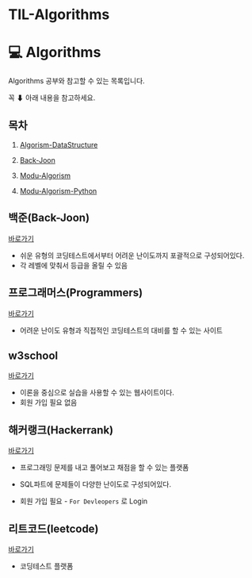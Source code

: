 # TIL-Algorithms


# :computer: Algorithms


Algorithms 공부와 참고할 수 있는 목록입니다. <br/>

꼭 ⬇ 아래 내용을 참고하세요.<br/>

## 목차

1. [Algorism-DataStructure](https://github.com/ohtaekwon/TIL-Algorithms/tree/master/Algorism-DataStructure)

2. [Back-Joon](https://github.com/ohtaekwon/TIL-Algorithms/tree/master/Back-Joon)

3. [Modu-Algorism](https://github.com/ohtaekwon/TIL-Algorithms/tree/master/Modu-Algorism-Python)

4. [Modu-Algorism-Python](https://github.com/ohtaekwon/TIL-Algorithms/tree/master/Modu-Algorism)


## 백준(Back-Joon)

[바로가기](https://www.acmicpc.net/)

- 쉬운 유형의 코딩테스트에서부터 어려운 난이도까지 포괄적으로 구성되어있다.
- 각 레벨에 맞춰서 등급을 올릴 수 있음

## 프로그래머스(Programmers)

[바로가기](https://programmers.co.kr/?utm_source=google&utm_medium=cpc&utm_campaign=brand_prgms_pc&gclid=CjwKCAiAprGRBhBgEiwANJEY7N3Y4UbbZwNw8fPATGUB3KuWKq6j-Gj2PIBHoQXtEMWfERQ1eZgc9RoCBloQAvD_BwE)

- 어려운 난이도 유형과 직접적인 코딩테스트의 대비를 할 수 있는 사이트 


## w3school

[바로가기](https://www.w3schools.com/sql/trysql.asp?filename=trysql_select_all)

- 이론을 중심으로 실습을 사용할 수 있는 웹사이트이다.
- 회원 가입 필요 없음

## 해커랭크(Hackerrank)

[바로가기](https://www.hackerrank.com/)

- 프로그래밍 문제를 내고 풀어보고 채점을 할 수 있는 플랫폼
-  SQL파트에 문제들이 다양한 난이도로 구성되어있다. 

- 회원 가입 필요 - `For Devleopers` 로 Login


## 리트코드(leetcode)

[바로가기](https://leetcode.com/)

- 코딩테스트 플랫폼
